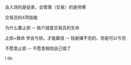 会入场的是徒弟，会管理（交易）的是师傅

交易员的4项技能

为什么要止损 -- 账户就是交易员的生命

止损=救命
学会亏损，才能赢钱 -- 钱是赚不完的，但是可以亏完

不愿意止损 -- 不愿意相信自己错了

i do